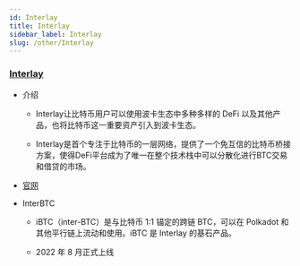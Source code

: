```yaml
---
id: Interlay
title: Interlay
sidebar_label: Interlay
slug: /other/Interlay
---
```


### [Interlay](https://foresightnews.pro/article/detail/41962)

- 介绍

	- Interlay让比特币用户可以使用波卡生态中多种多样的 DeFi 以及其他产品，也将比特币这一重要资产引入到波卡生态。

	- Interlay是首个专注于比特币的一层网络，提供了一个免互信的比特币桥接方案，使得DeFi平台成为了唯一在整个技术栈中可以分散化进行BTC交易和借贷的市场。

- [官网](https://www.interlay.io/)

- InterBTC

	- iBTC（inter-BTC）是与比特币 1:1 锚定的跨链 BTC，可以在 Polkadot 和其他平行链上流动和使用。iBTC 是 Interlay 的基石产品。

	- 2022 年 8 月正式上线

